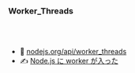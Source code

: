 <!-- sectionTitle: Notable Changes / worker_threads -->

### Worker_Threads

<br />
<br />

- 📝 [nodejs.org/api/worker_threads](https://nodejs.org/api/worker_threads.html)
- ✍️ [Node.js に worker が入った](http://blog.hiroppy.me/entry/worker_threads)
